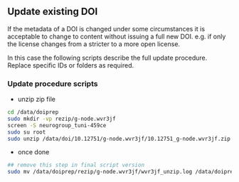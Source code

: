 ## Update existing DOI

If the metadata of a DOI is changed under some circumstances it is acceptable to change to content
without issuing a full new DOI. e.g. if only the license changes from a stricter to a more open license.

In this case the following scripts describe the full update procedure. Replace specific IDs or folders as required.

### Update procedure scripts

  - unzip zip file
```bash
cd /data/doiprep
sudo mkdir -vp rezip/g-node.wvr3jf
screen -S neurogroup_tuni-459ce
sudo su root
sudo unzip /data/doi/10.12751/g-node.wvr3jf/10.12751_g-node.wvr3jf.zip -d /data/doiprep/rezip/g-node.wvr3jf/ > /data/doiprep/rezip/wvr3jf_unzip.log
```
  - once done
```bash
## remove this step in final script version
sudo mv /data/doiprep/rezip/g-node.wvr3jf/wvr3jf_unzip.log /data/doiprep/rezip
```
